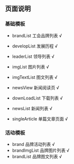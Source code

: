 ## 页面说明

### 基础模板

- brandList     工会品牌列表      √
- developList   发展历程          √
- leaderList    领导列表          √
- imgList       图片列表          √

- imgTextList   图文列表         √
- newsView      新闻阅读页       √

- downLoadList  下载列表         √
- newsList      新闻列表         √
- singleArticle 单篇文章页面      √

### 活动模板

- brand         品牌活动列表      √
- brandImgList  品牌图片列表      √
- brandList     品牌图文列表      √

